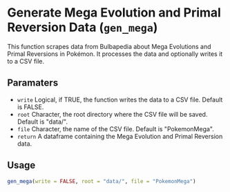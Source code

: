 # Generate Mega Evolution and Primal Reversion Data (`gen_mega`)

This function scrapes data from Bulbapedia about Mega Evolutions and Primal Reversions in Pokémon.
It processes the data and optionally writes it to a CSV file.

## Paramaters
 - `write` Logical, if TRUE, the function writes the data to a CSV file. Default is FALSE.
 - `root` Character, the root directory where the CSV file will be saved. Default is "data/".
 - `file` Character, the name of the CSV file. Default is "PokemonMega".
 - `return` A dataframe containing the Mega Evolution and Primal Reversion data.

## Usage
```r
gen_mega(write = FALSE, root = "data/", file = "PokemonMega")
```